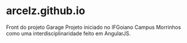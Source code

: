 # arcelz.github.io
Front do projeto Garage
Projeto iniciado no IFGoiano Campus Morrinhos como uma interdisciplinaridade feito em AngularJS.
